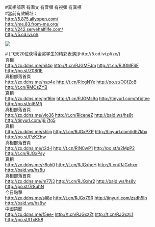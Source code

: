 #真相部落 有圖文 有音頻 有視頻 有真相<br>
#當前有效網址：<br>
http://5.875.allyopen.com/<br>
http://me.83.from-me.org/<br>
http://242.servehalflife.com/<br>
http://5.cd.ivi.pl/<br>

<a href="http://5.cd.ivi.pl/zx/" target="_blank"><img src="http://5.cd.ivi.pl/pic/2016/11/p7829911a215010452.jpg">

                                   
</a>
# [飞天20位获得金奖学生的精彩表演](http://5.cd.ivi.pl/zx/)

<div class="linkbox"><div class="title">真相<div id="url"><a href="http://zx.ddns.me/hil4p" target=_blank>http://zx.ddns.me/hil4p</a>     <a href="http://t.cn/RJGMFJm" target=_blank>http://t.cn/RJGMFJm</a>     <a href="http://t.cn/RJGMFSF" target=_blank>http://t.cn/RJGMFSF</a>     <a href="http://po.st/Z08i1E" target=_blank>http://po.st/Z08i1E</a></div></div><div class="title">真相部落首頁<div id="url"><a href="http://zx.ddns.me/nsp4e" target=_blank>http://zx.ddns.me/nsp4e</a>     <a href="http://t.cn/RIcgNYe" target=_blank>http://t.cn/RIcgNYe</a>     <a href="http://po.st/OCfZoB" target=_blank>http://po.st/OCfZoB</a>     <a href="http://t.cn/RMOsZYB" target=_blank>http://t.cn/RMOsZYB</a></div></div><div class="title">真相<div id="url"><a href="http://zx.ddns.me/jm16m" target=_blank>http://zx.ddns.me/jm16m</a>     <a href="http://t.cn/RJGMs9q" target=_blank>http://t.cn/RJGMs9q</a>     <a href="http://tinyurl.com/hfbjtee" target=_blank>http://tinyurl.com/hfbjtee</a>     <a href="http://po.st/pI6Mfj" target=_blank>http://po.st/pI6Mfj</a></div></div><div class="title">真相部落首頁<div id="url"><a href="http://zx.ddns.me/vlo36" target=_blank>http://zx.ddns.me/vlo36</a>     <a href="http://t.cn/RIceneZ" target=_blank>http://t.cn/RIceneZ</a>     <a href="http://baid.ws/hs8t" target=_blank>http://baid.ws/hs8t</a>     <a href="http://tinyurl.com/j6j7fg5" target=_blank>http://tinyurl.com/j6j7fg5</a></div></div><div class="title">真相<div id="url"><a href="http://zx.ddns.me/shlip" target=_blank>http://zx.ddns.me/shlip</a>     <a href="http://t.cn/RJGxPZP" target=_blank>http://t.cn/RJGxPZP</a>     <a href="http://tinyurl.com/jdh7kbx" target=_blank>http://tinyurl.com/jdh7kbx</a>     <a href="http://po.st/PzKZhw" target=_blank>http://po.st/PzKZhw</a></div></div><div class="title">真相部落首頁<div id="url"><a href="http://zx.ddns.me/t2d-l" target=_blank>http://zx.ddns.me/t2d-l</a>     <a href="http://t.cn/RIN0wP1" target=_blank>http://t.cn/RIN0wP1</a>     <a href="http://po.st/a2MpP2" target=_blank>http://po.st/a2MpP2</a>     <a href="http://t.cn/RJGxPsy" target=_blank>http://t.cn/RJGxPsy</a></div></div><div class="title">真相<div id="url"><a href="http://zx.ddns.me/-6oh0" target=_blank>http://zx.ddns.me/-6oh0</a>     <a href="http://t.cn/RJGxhcH" target=_blank>http://t.cn/RJGxhcH</a>     <a href="http://t.cn/RJGxhxq" target=_blank>http://t.cn/RJGxhxq</a>     <a href="http://baid.ws/hs8u" target=_blank>http://baid.ws/hs8u</a></div></div><div class="title">真相部落首頁<div id="url"><a href="http://zx.ddns.me/m77j3" target=_blank>http://zx.ddns.me/m77j3</a>     <a href="http://t.cn/RJGxhr2" target=_blank>http://t.cn/RJGxhr2</a>     <a href="http://baid.ws/hs8v" target=_blank>http://baid.ws/hs8v</a>     <a href="http://po.st/7r8uhN" target=_blank>http://po.st/7r8uhN</a></div></div><div class="title">今日點擊<div id="url"><a href="http://zx.ddns.me/sli8e" target=_blank>http://zx.ddns.me/sli8e</a>     <a href="http://t.cn/RJGx79R" target=_blank>http://t.cn/RJGx79R</a>     <a href="http://tinyurl.com/zsdh5lh" target=_blank>http://tinyurl.com/zsdh5lh</a>     <a href="http://baid.ws/hs8w" target=_blank>http://baid.ws/hs8w</a></div></div><div class="title">中國禁聞<div id="url"><a href="http://zx.ddns.me/f5ee-" target=_blank>http://zx.ddns.me/f5ee-</a>     <a href="http://t.cn/RJGxzZt" target=_blank>http://t.cn/RJGxzZt</a>     <a href="http://t.cn/RJGxzL1" target=_blank>http://t.cn/RJGxzL1</a>     <a href="http://po.st/ITxK58" target=_blank>http://po.st/ITxK58</a></div></div></div>
